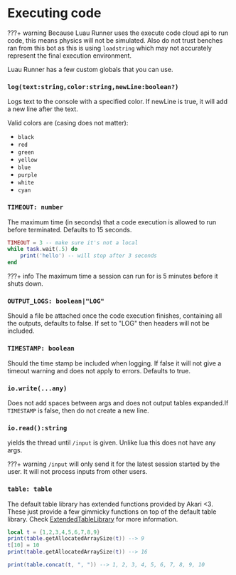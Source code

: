 # Executing code

???+ warning
    Because Luau Runner uses the execute code cloud api to run code, this means physics will not be simulated. Also do not trust benches ran from this bot as this is using `loadstring` which may not accurately represent the final execution environment.

Luau Runner has a few custom globals that you can use.

### `log(text:string,color:string,newLine:boolean?)`
Logs text to the console with a specified color. If newLine is true, it will add a new line after the text.

Valid colors are (casing does not matter):

- `black`
- `red`
- `green`
- `yellow`
- `blue`
- `purple`
- `white`
- `cyan`

### `TIMEOUT: number`
The maximum time (in seconds) that a code execution is allowed to run before terminated. Defaults to 15 seconds. 

```lua
TIMEOUT = 3 -- make sure it's not a local
while task.wait(.5) do
    print('hello') -- will stop after 3 seconds
end 
```

???+ info
    The maximum time a session can run for is 5 minutes before it shuts down.


### `OUTPUT_LOGS: boolean|"LOG"`
Should a file be attached once the code execution finishes, containing all the outputs, defaults to false. If set to "LOG" then headers will not be included.

### `TIMESTAMP: boolean`
Should the time stamp be included when logging. If false it will not give a timeout warning and does not apply to errors. Defaults to true. 

### `io.write(...any)`
Does not add spaces between args and does not output tables expanded.If `TIMESTAMP` is false, then do not create a new line.

### `io.read():string`
yields the thread until `/input` is given. Unlike lua this does not have any args.

???+ warning
    `/input` will only send it for the latest session started by the user. It will not process inputs from other users.

### `table: table`

The default table library has extended functions provided by Akari <3. 
These just provide a few gimmicky functions on top of the default table library.
Check [ExtendedTableLibrary](./ExtendedTableLibrary.md) for more information.

```lua
local t = {1,2,3,4,5,6,7,8,9}
print(table.getAllocatedArraySize(t)) --> 9
t[10] = 10
print(table.getAllocatedArraySize(t)) --> 16

print(table.concat(t, ", ")) --> 1, 2, 3, 4, 5, 6, 7, 8, 9, 10 
```
